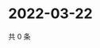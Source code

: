 # 2022-03-22

共 0 条

<!-- BEGIN WEIBO -->
<!-- 最后更新时间 Tue Mar 22 2022 13:11:33 GMT+0800 (China Standard Time) -->

<!-- END WEIBO -->
